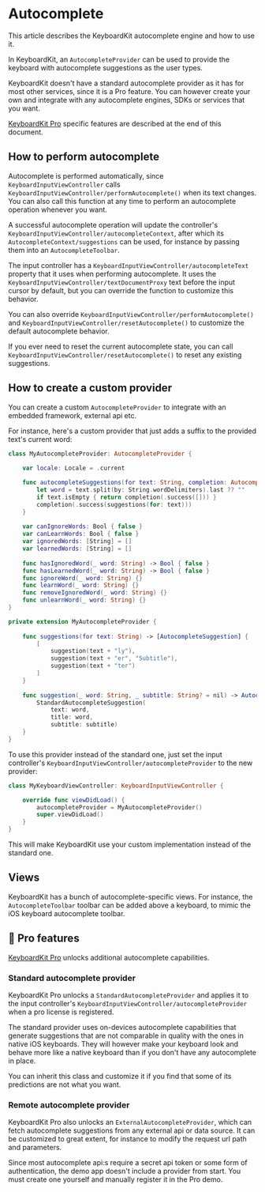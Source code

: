 # Autocomplete

This article describes the KeyboardKit autocomplete engine and how to use it.

In KeyboardKit, an ``AutocompleteProvider`` can be used to provide the keyboard with autocomplete suggestions as the user types.

KeyboardKit doesn't have a standard autocomplete provider as it has for most other services, since it is a Pro feature. You can however create your own and integrate with any autocomplete engines, SDKs or services that you want.

[KeyboardKit Pro][Pro] specific features are described at the end of this document.



## How to perform autocomplete

Autocomplete is performed automatically, since ``KeyboardInputViewController`` calls ``KeyboardInputViewController/performAutocomplete()`` when its text changes. You can also call this function at any time to perform an autocomplete operation whenever you want. 

A successful autocomplete operation will update the controller's ``KeyboardInputViewController/autocompleteContext``, after which its ``AutocompleteContext/suggestions`` can be used, for instance by passing them into an ``AutocompleteToolbar``.

The input controller has a ``KeyboardInputViewController/autocompleteText`` property that it uses when performing autocomplete. It uses the ``KeyboardInputViewController/textDocumentProxy`` text before the input cursor by default, but you can override the function to customize this behavior. 

You can also override ``KeyboardInputViewController/performAutocomplete()`` and ``KeyboardInputViewController/resetAutocomplete()`` to customize the default autocomplete behavior. 

If you ever need to reset the current autocomplete state, you can call ``KeyboardInputViewController/resetAutocomplete()`` to reset any existing suggestions.



## How to create a custom provider

You can create a custom ``AutocompleteProvider`` to integrate with an embedded framework, external api etc.

For instance, here's a custom provider that just adds a suffix to the provided text's current word:


```swift
class MyAutocompleteProvider: AutocompleteProvider {
    
    var locale: Locale = .current

    func autocompleteSuggestions(for text: String, completion: AutocompleteCompletion) {
        let word = text.split(by: String.wordDelimiters).last ?? ""
        if text.isEmpty { return completion(.success([])) }
        completion(.success(suggestions(for: text)))
    }
    
    var canIgnoreWords: Bool { false }
    var canLearnWords: Bool { false }
    var ignoredWords: [String] = []
    var learnedWords: [String] = []
    
    func hasIgnoredWord(_ word: String) -> Bool { false }
    func hasLearnedWord(_ word: String) -> Bool { false }
    func ignoreWord(_ word: String) {}
    func learnWord(_ word: String) {}
    func removeIgnoredWord(_ word: String) {}
    func unlearnWord(_ word: String) {}
}

private extension MyAutocompleteProvider {
    
    func suggestions(for text: String) -> [AutocompleteSuggestion] {
        [
            suggestion(text + "ly"),
            suggestion(text + "er", "Subtitle"),
            suggestion(text + "ter")
        ]
    }
    
    func suggestion(_ word: String, _ subtitle: String? = nil) -> AutocompleteSuggestion {
        StandardAutocompleteSuggestion(
            text: word, 
            title: word, 
            subtitle: subtitle)
    }
}
```

To use this provider instead of the standard one, just set the input controller's ``KeyboardInputViewController/autocompleteProvider`` to the new provider:

```swift
class MyKeyboardViewController: KeyboardInputViewController {

    override func viewDidLoad() {
        autocompleteProvider = MyAutocompleteProvider()
        super.viewDidLoad()
    }
}
```

This will make KeyboardKit use your custom implementation instead of the standard one.



## Views

KeyboardKit has a bunch of autocomplete-specific views.  For instance, the ``AutocompleteToolbar`` toolbar can be added above a keyboard, to mimic the iOS keyboard autocomplete toolbar.



## 👑 Pro features

[KeyboardKit Pro][Pro] unlocks additional autocomplete capabilities.


### Standard autocomplete provider

KeyboardKit Pro unlocks a ``StandardAutocompleteProvider`` and applies it to the input controller's ``KeyboardInputViewController/autocompleteProvider`` when a pro license is registered.

The standard provider uses on-devices autocomplete capabilities that generate suggestions that are not comparable in quality with the ones in native iOS keyboards. They will however make your keyboard look and behave more like a native keyboard than if you don't have any autocomplete in place. 

You can inherit this class and customize it if you find that some of its predictions are not what you want.


### Remote autocomplete provider

KeyboardKit Pro also unlocks an ``ExternalAutocompleteProvider``, which can fetch autocomplete suggestions from any external api or data source. It can be customized to great extent, for instance to modify the request url path and parameters. 

Since most autocomplete api:s require a secret api token or some form of authentication, the demo app doesn't include a provider from start. You must create one yourself and manually register it in the Pro demo.



[Pro]: https://github.com/KeyboardKit/KeyboardKitPro
